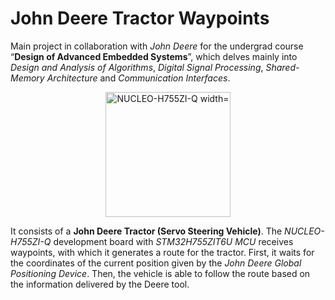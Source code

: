 # John Deere Tractor Waypoints

Main project in collaboration with *John Deere* for the undergrad course “**Design of Advanced Embedded Systems**”, which delves mainly into *Design and Analysis of Algorithms*, *Digital Signal Processing*, *Shared-Memory Architecture* and *Communication Interfaces*.

<p align="center">
  <img src="https://github.com/user-attachments/assets/b687bccc-9adf-476f-9d3e-f90a392c2321" alt = "NUCLEO-H755ZI-Q width="150" height="200"/>
</p>

It consists of a **John Deere Tractor (Servo Steering Vehicle)**. The *NUCLEO-H755ZI-Q* development board with *STM32H755ZIT6U MCU* receives waypoints, with which it generates a route for the tractor. First, it waits for the coordinates of the current position given by the *John Deere Global Positioning Device*. Then, the vehicle is able to follow the route based on the information delivered by the Deere tool.
